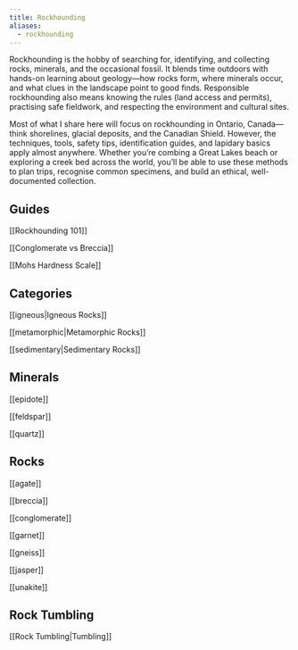 ```yaml
---
title: Rockhounding
aliases:
  - rockhounding
---
```

Rockhounding is the hobby of searching for, identifying, and collecting rocks, minerals, and the occasional fossil. It blends time outdoors with hands-on learning about geology—how rocks form, where minerals occur, and what clues in the landscape point to good finds. Responsible rockhounding also means knowing the rules (land access and permits), practising safe fieldwork, and respecting the environment and cultural sites.

Most of what I share here will focus on rockhounding in Ontario, Canada—think shorelines, glacial deposits, and the Canadian Shield. However, the techniques, tools, safety tips, identification guides, and lapidary basics apply almost anywhere. Whether you’re combing a Great Lakes beach or exploring a creek bed across the world, you’ll be able to use these methods to plan trips, recognise common specimens, and build an ethical, well-documented collection.

## Guides 
[[Rockhounding 101]]

[[Conglomerate vs Breccia]]

[[Mohs Hardness Scale]]

## Categories
[[igneous|Igneous Rocks]]

[[metamorphic|Metamorphic Rocks]]

[[sedimentary|Sedimentary Rocks]]

## Minerals
[[epidote]]

[[feldspar]]

[[quartz]]

## Rocks
[[agate]]

[[breccia]]

[[conglomerate]]

[[garnet]]

[[gneiss]]

[[jasper]]

[[unakite]]

## Rock Tumbling
[[Rock Tumbling|Tumbling]]
